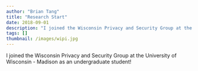 ```yaml
---
author: "Brian Tang"
title: "Research Start"
date: 2018-09-01
description: "I joined the Wisconsin Privacy and Security Group at the University of Wisconsin - Madison as an undergraduate student! 🔒"
tags: []
thumbnail: /images/wipi.jpg
---
```


I joined the Wisconsin Privacy and Security Group at the University of Wisconsin - Madison as an undergraduate student!